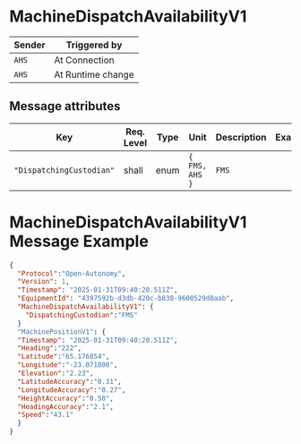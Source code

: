 # MachineDispatchAvailabilityV1

|Sender| Triggered by | 
|---|---|
|`AHS` |  At Connection |
|`AHS` |  At Runtime change |

## Message attributes

| Key                  | Req. Level | Type          | Unit  | Description                                             | Example   |
|-------------------------|-----------|--------------|------|---------------------------------------------------------|-----------|
| `"DispatchingCustodian"`           | shall     | enum      | `{ FMS, AHS }`  | `FMS`      |



# MachineDispatchAvailabilityV1 Message Example
```json
{
  "Protocol":"Open-Autonomy",
  "Version": 1,
  "Timestamp": "2025-01-31T09:40:20.511Z",
  "EquipmentId": "4397592b-d3db-420c-b830-9600529d0aab",
  "MachineDispatchAvailabilityV1": {
    "DispatchingCustodian":"FMS"
  }
  "MachinePositionV1": {
  "Timestamp": "2025-01-31T09:40:20.511Z",
  "Heading":"222",
  "Latitude":"65.176854",
  "Longitude":"-23.071800",
  "Elevation":"2.23",
  "LatitudeAccuracy":"0.31",
  "LongitudeAccuracy":"0.27",
  "HeightAccuracy":"0.58",
  "HeadingAccuracy":"2.1",
  "Speed":"43.1"
  }
}
```
